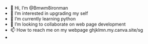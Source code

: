 - 👋 Hi, I’m @Bmwm8ironman
- 👀 I’m interested in upgrading my self
- 🌱 I’m currently learning python
- 💞️ I’m looking to collaborate on web page development 
- 📫 How to reach me on my webpage ghjklmn.my.canva.site/sg
- 

<!---
Bmwm8ironman/Bmwm8ironman is a ✨ special ✨ repository because its `README.md` (this file) appears on your GitHub profile.
You can click the Preview link to take a look at your changes.
--->
